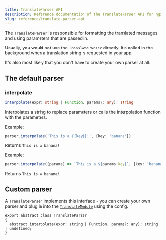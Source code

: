 ```yaml
---
title: TranslateParser API
description: Reference documentation of the TranslateParser API for ngx-translate.
slug: reference/translate-parser-api
---
```


The `TranslateParser` is responsible for formatting the translated messages
and using parameters that are passed in.

Usually, you would not use the `TranslateParser` directly. It's called in the
background when a translation string is requested in your app.

It's also most likely that you don't have to create your own parser at all.

## The default parser

### interpolate

~~~ts
interpolate(expr: string | Function, params?: any): string
~~~

Interpolates a string to replace parameters or calls the interpolation function with the parameters.

Example:

~~~ts
parser.interpolate('This is a {{key}}!', {key: 'banana'})
~~~

Returns `This is a banana!`

Example:

~~~ts
parser.interpolate((params) => `This is a ${params.key}`, {key: 'banana'})
~~~

Returns `This is a banana!`


## Custom parser

A `TranslateParser` implements this interface - you can create your
own parser and plug in into the [`TranslateModule`](/reference/configuration) using
the config.

~~~
export abstract class TranslateParser 
{
  abstract interpolate(expr: string | Function, params?: any): string | undefined;
}
~~~
